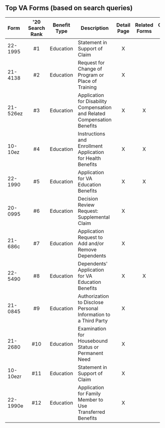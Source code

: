 ## Top VA Forms (based on search queries)

| Form | '20 Search Rank | Benefit Type | Description | Detail Page | Related Forms | Online Tool |
|:--|:--:|--|--|:--:|:--:|:--:|
| 22-1995 | #1 | Education | Statement in Support of Claim  | X |  | X |
| 21-4138 | #2 | Education |Request for Change of Program or Place of Training  | X |  |   |
| 21-526ez| #3 | Education |Application for Disability Compensation and Related Compensation Benefits  | X | X |  |
| 10-10ez | #4 | Education |Instructions and Enrollment Application for Health Benefits | X | X |  |
| 22-1990 | #5 | Education |Application for VA Education Benefits  | X | X |  |
| 20-0995 | #6 | Education |Decision Review Request: Supplemental Claim| X |  |  |
| 21-686c | #7 | Education |Application Request to Add and/or Remove Dependents | X |  |  |
| 22-5490 | #8 | Education |Dependents' Application for VA Education Benefits | X | X |  |
| 21-0845 | #9 | Education |Authorization to Disclose Personal Information to a Third Party | X |  |  |
| 21-2680 |#10 | Education |Examination for Housebound Status or Permanent Need  | X |  |  |
| 10-10ezr|#11 | Education |Statement in Support of Claim  | X |  |  |
| 22-1990e|#12 | Education |Application for Family Member to Use Transferred Benefits | X |  | X |
